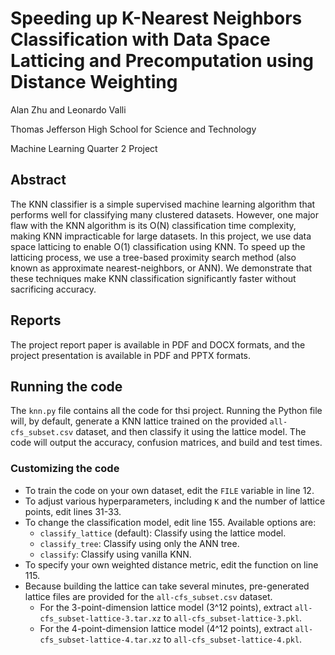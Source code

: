 # Speeding up K-Nearest Neighbors Classification with Data Space Latticing and Precomputation using Distance Weighting

Alan Zhu and Leonardo Valli

Thomas Jefferson High School for Science and Technology

Machine Learning Quarter 2 Project

## Abstract
The KNN classifier is a simple supervised machine learning algorithm that performs well for 
classifying many clustered datasets. However, one major flaw with the KNN algorithm is its 
O(N) classification time complexity, making KNN impracticable for large datasets. In this 
project, we use data space latticing to enable O(1) classification using KNN. To speed up the 
latticing process, we use a tree-based proximity search method (also known as approximate 
nearest-neighbors, or ANN). We demonstrate that these techniques make KNN classification 
significantly faster without sacrificing accuracy.

## Reports
The project report paper is available in PDF and DOCX formats, and the project presentation is available in PDF and PPTX formats.

## Running the code

The `knn.py` file contains all the code for thsi project. Running the Python file will, by default, generate a KNN lattice trained on the provided `all-cfs_subset.csv` dataset, and then classify it using the lattice model. The code will output the accuracy, confusion matrices, and build and test times. 

### Customizing the code
- To train the code on your own dataset, edit the `FILE` variable in line 12.
- To adjust various hyperparameters, including `K` and the number of lattice points, edit lines 31-33. 
- To change the classification model, edit line 155. Available options are:
    - `classify_lattice` (default): Classify using the lattice model.
    - `classify_tree`: Classify using only the ANN tree.
    - `classify`: Classify using vanilla KNN.
- To specify your own weighted distance metric, edit the function on line 115. 
- Because building the lattice can take several minutes, pre-generated lattice files are provided for the `all-cfs_subset.csv` dataset. 
    - For the 3-point-dimension lattice model (3^12 points), extract `all-cfs_subset-lattice-3.tar.xz` to `all-cfs_subset-lattice-3.pkl`. 
    - For the 4-point-dimension lattice model (4^12 points), extract `all-cfs_subset-lattice-4.tar.xz` to `all-cfs_subset-lattice-4.pkl`. 
